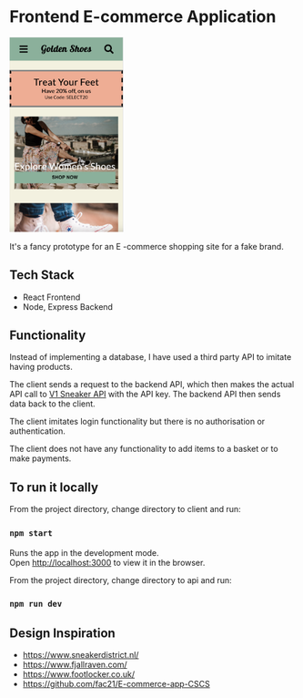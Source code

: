 # Frontend E-commerce Application 


<img src="Screenshot.png" width="200" >


It's a fancy prototype for an E -commerce shopping site for a fake brand. 
## Tech Stack

- React Frontend 
- Node, Express Backend

## Functionality

Instead of implementing a database, I have used a third party API to imitate having products. 

The client sends a request to the backend API, which then makes the actual API call to [V1 Sneaker API](https://rapidapi.com/tg4-solutions-tg4-solutions-default/api/v1-sneakers/) with the API key. The backend API then sends data back to the client. 

The client imitates login functionality but there is no authorisation or authentication. 

The client does not have any functionality to add items to a basket or to make payments. 

## To run it locally

From the project directory, change directory to client and run:
### `npm start`
Runs the app in the development mode.\
Open [http://localhost:3000](http://localhost:3000) to view it in the browser.

From the project directory, change directory to api and run:
### `npm run dev`

## Design Inspiration
- https://www.sneakerdistrict.nl/
- https://www.fjallraven.com/
- https://www.footlocker.co.uk/
- https://github.com/fac21/E-commerce-app-CSCS

